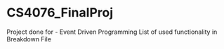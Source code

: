 # CS4076_FinalProj

Project done for - Event Driven Programming
List of used functionality in Breakdown File
